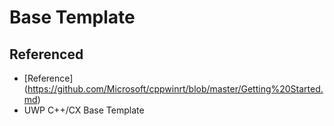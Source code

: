 # Base Template

## Referenced 
 -  [Reference] (https://github.com/Microsoft/cppwinrt/blob/master/Getting%20Started.md)
 -  UWP C++/CX Base Template
